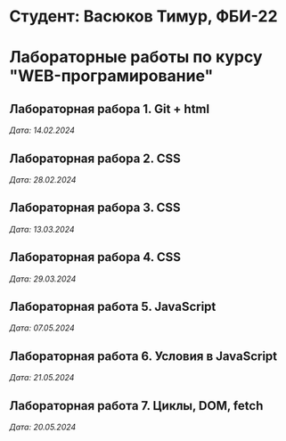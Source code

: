# Студент: Васюков Тимур, ФБИ-22

# Лабораторные работы по курсу "WEB-програмирование"

## Лабораторная рабора 1. Git + html

*Дата: 14.02.2024*

## Лабораторная рабора 2. CSS

*Дата: 28.02.2024*

## Лабораторная рабора 3. CSS

*Дата: 13.03.2024*

## Лабораторная рабора 4. CSS

*Дата: 29.03.2024*

## Лабораторная работа 5. JavaScript

*Дата: 07.05.2024*

## Лабораторная работа 6. Условия в JavaScript

*Дата: 21.05.2024*

## Лабораторная работа 7. Циклы, DOM, fetch

*Дата: 20.05.2024*
